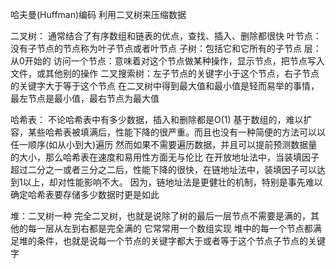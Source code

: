 哈夫曼(Huffman)编码
利用二叉树来压缩数据

二叉树：
    通常结合了有序数组和链表的优点，查找、插入、删除都很快
    叶节点：没有子节点的节点称为叶子节点或者叶节点
    子树：包括它和它所有的子节点
    层：从0开始的
    访问一个节点：意味着对这个节点做某种操作，显示节点，把节点写入文件，或其他别的操作
    二叉搜索树：左子节点的关键字小于这个节点，右子节点的关键字大于等于这个节点
    在二叉树中得到最大值和最小值是轻而易举的事情，最左节点是最小值，最右节点为最大值


哈希表：
    不论哈希表中有多少数据，插入和删除都是O(1)
    基于数组的，难以扩容，某些哈希表被填满后，性能下降的很严重。而且也没有一种简便的方法可以以任一顺序(如从小到大)遍历
    然而如果不需要遍历数据，并且可以提前预测数据量的大小，那么哈希表在速度和易用性方面无与伦比
    在开放地址法中，当装填因子超过二分之一或者三分之二后，性能下降的很快，在链地址法中，装填因子可以达到1以上，却对性能影响不大。
    因为，链地址法是更健壮的机制，特别是事先难以确定哈希表要存储多少数据时更是如此
    

堆：二叉树一种
    完全二叉树，也就是说除了树的最后一层节点不需要是满的，其他的每一层从左到右都是完全满的
    它常常用一个数组实现
    堆中的每一个节点都满足堆的条件，也就是说每一个节点的关键字都大于或者等于这个节点子节点的关键字
    